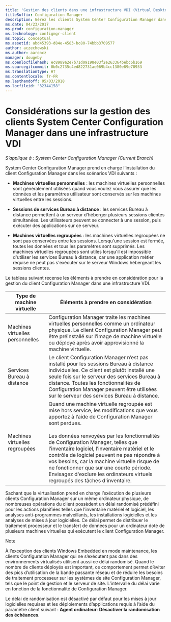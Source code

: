 ```yaml
---
title: 'Gestion des clients dans une infrastructure VDI (Virtual Desktop Infrastructure) '
titleSuffix: Configuration Manager
description: Gérez les clients System Center Configuration Manager dans une infrastructure VDI (Virtual Desktop Infrastructure).
ms.date: 04/23/2017
ms.prod: configuration-manager
ms.technology: configmgr-client
ms.topic: conceptual
ms.assetid: abd45393-d84e-4583-bc80-74bbb3709577
author: aczechowski
ms.author: aaroncz
manager: dougeby
ms.openlocfilehash: ec8989a2e7b71d09198e03f2e263364bebc6b169
ms.sourcegitcommit: 0b0c2735c4ed822731ae069b4cc1380e89e78933
ms.translationtype: HT
ms.contentlocale: fr-FR
ms.lasthandoff: 05/03/2018
ms.locfileid: "32344158"
---
```

# <a name="considerations-for-managing-system-center-configuration-manager-clients--in-a-virtual-desktop-infrastructure-vdi"></a>Considérations sur la gestion des clients System Center Configuration Manager dans une infrastructure VDI

*S’applique à : System Center Configuration Manager (Current Branch)*

System Center Configuration Manager prend en charge l’installation du client Configuration Manager dans les scénarios VDI suivants :  

-   **Machines virtuelles personnelles** : les machines virtuelles personnelles sont généralement utilisées quand vous voulez vous assurer que les données et les paramètres utilisateur sont conservés sur les machines virtuelles entre les sessions.  

-   **Sessions de services Bureau à distance** : les services Bureau à distance permettent à un serveur d’héberger plusieurs sessions clientes simultanées. Les utilisateurs peuvent se connecter à une session, puis exécuter des applications sur ce serveur.  

-   **Machines virtuelles regroupées** : les machines virtuelles regroupées ne sont pas conservées entre les sessions. Lorsqu'une session est fermée, toutes les données et tous les paramètres sont supprimés. Les machines virtuelles regroupées sont utiles lorsqu'il est impossible d'utiliser les services Bureau à distance, car une application métier requise ne peut pas s'exécuter sur le serveur Windows hébergeant les sessions clientes.  

 Le tableau suivant recense les éléments à prendre en considération pour la gestion du client Configuration Manager dans une infrastructure VDI.  

|Type de machine virtuelle|Éléments à prendre en considération|  
|--------------------------|--------------------|  
|Machines virtuelles personnelles|Configuration Manager traite les machines virtuelles personnelles comme un ordinateur physique. Le client Configuration Manager peut être préinstallé sur l’image de machine virtuelle ou déployé après avoir approvisionné la machine virtuelle.|  
|Services Bureau à distance|Le client Configuration Manager n’est pas installé pour les sessions Bureau à distance individuelles. Ce client est plutôt installé une seule fois sur le serveur des services Bureau à distance. Toutes les fonctionnalités de Configuration Manager peuvent être utilisées sur le serveur des services Bureau à distance.|  
|Machines virtuelles regroupées|Quand une machine virtuelle regroupée est mise hors service, les modifications que vous apportez à l’aide de Configuration Manager sont perdues.<br /><br /> Les données renvoyées par les fonctionnalités de Configuration Manager, telles que l’inventaire logiciel, l’inventaire matériel et le contrôle de logiciel peuvent ne pas répondre à vos besoins, car la machine virtuelle risque de ne fonctionner que sur une courte période. Envisagez d'exclure les ordinateurs virtuels regroupés des tâches d'inventaire.|  

 Sachant que la virtualisation prend en charge l’exécution de plusieurs clients Configuration Manager sur un même ordinateur physique, de nombreuses opérations du client possèdent un délai randomisé prédéfini pour les actions planifiées telles que l’inventaire matériel et logiciel, les analyses anti-programmes malveillants, les installations logicielles et les analyses de mises à jour logicielles. Ce délai permet de distribuer le traitement processeur et le transfert de données pour un ordinateur doté de plusieurs machines virtuelles qui exécutent le client Configuration Manager.  

> [!NOTE]  
>  À l’exception des clients Windows Embedded en mode maintenance, les clients Configuration Manager qui ne s’exécutent pas dans des environnements virtualisés utilisent aussi ce délai randomisé. Quand le nombre de clients déployés est important, ce comportement permet d’éviter des pics d’utilisation de la bande passante réseau et de réduire les besoins de traitement processeur sur les systèmes de site Configuration Manager, tels que le point de gestion et le serveur de site. L’intervalle du délai varie en fonction de la fonctionnalité de Configuration Manager.  
>   
>  Le délai de randomisation est désactivé par défaut pour les mises à jour logicielles requises et les déploiements d’applications requis à l’aide du paramètre client suivant : **Agent ordinateur**: **Désactiver la randomisation des échéances**.

